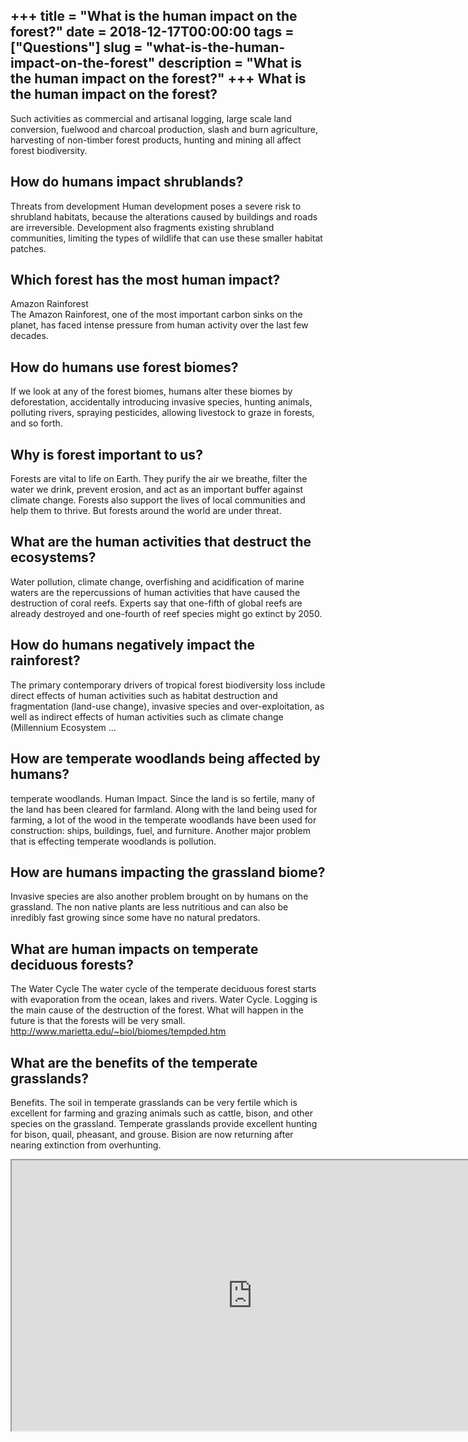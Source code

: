 +++
title = "What is the human impact on the forest?"
date = 2018-12-17T00:00:00
tags = ["Questions"]
slug = "what-is-the-human-impact-on-the-forest"
description = "What is the human impact on the forest?"
+++
What is the human impact on the forest?
---------------------------------------

Such activities as commercial and artisanal logging, large scale land conversion, fuelwood and charcoal production, slash and burn agriculture, harvesting of non-timber forest products, hunting and mining all affect forest biodiversity.

How do humans impact shrublands?
--------------------------------

Threats from development Human development poses a severe risk to shrubland habitats, because the alterations caused by buildings and roads are irreversible. Development also fragments existing shrubland communities, limiting the types of wildlife that can use these smaller habitat patches.

Which forest has the most human impact?
---------------------------------------

Amazon Rainforest  
The Amazon Rainforest, one of the most important carbon sinks on the planet, has faced intense pressure from human activity over the last few decades.

How do humans use forest biomes?
--------------------------------

If we look at any of the forest biomes, humans alter these biomes by deforestation, accidentally introducing invasive species, hunting animals, polluting rivers, spraying pesticides, allowing livestock to graze in forests, and so forth.

Why is forest important to us?
------------------------------

Forests are vital to life on Earth. They purify the air we breathe, filter the water we drink, prevent erosion, and act as an important buffer against climate change. Forests also support the lives of local communities and help them to thrive. But forests around the world are under threat.

What are the human activities that destruct the ecosystems?
-----------------------------------------------------------

Water pollution, climate change, overfishing and acidification of marine waters are the repercussions of human activities that have caused the destruction of coral reefs. Experts say that one-fifth of global reefs are already destroyed and one-fourth of reef species might go extinct by 2050.

How do humans negatively impact the rainforest?
-----------------------------------------------

The primary contemporary drivers of tropical forest biodiversity loss include direct effects of human activities such as habitat destruction and fragmentation (land-use change), invasive species and over-exploitation, as well as indirect effects of human activities such as climate change (Millennium Ecosystem …

How are temperate woodlands being affected by humans?
-----------------------------------------------------

temperate woodlands. Human Impact. Since the land is so fertile, many of the land has been cleared for farmland. Along with the land being used for farming, a lot of the wood in the temperate woodlands have been used for construction: ships, buildings, fuel, and furniture. Another major problem that is effecting temperate woodlands is pollution.

How are humans impacting the grassland biome?
---------------------------------------------

Invasive species are also another problem brought on by humans on the grassland. The non native plants are less nutritious and can also be inredibly fast growing since some have no natural predators.

What are human impacts on temperate deciduous forests?
------------------------------------------------------

The Water Cycle The water cycle of the temperate deciduous forest starts with evaporation from the ocean, lakes and rivers. Water Cycle. Logging is the main cause of the destruction of the forest. What will happen in the future is that the forests will be very small. http://www.marietta.edu/~biol/biomes/tempded.htm

What are the benefits of the temperate grasslands?
--------------------------------------------------

Benefits. The soil in temperate grasslands can be very fertile which is excellent for farming and grazing animals such as cattle, bison, and other species on the grassland. Temperate grasslands provide excellent hunting for bison, quail, pheasant, and grouse. Bision are now returning after nearing extinction from overhunting.

<iframe allow="accelerometer; autoplay; clipboard-write; encrypted-media; gyroscope; picture-in-picture" allowfullscreen="" class="__youtube_prefs__  epyt-is-override  no-lazyload" data-no-lazy="1" data-origheight="433" data-origwidth="770" data-skipgform_ajax_framebjll="" height="433" id="_ytid_59189" loading="lazy" src="https://www.youtube.com/embed/5eTCZ9L834s?enablejsapi=1&autoplay=0&cc_load_policy=0&cc_lang_pref=&iv_load_policy=1&loop=0&modestbranding=0&rel=1&fs=1&playsinline=0&autohide=2&theme=dark&color=red&controls=1&" title="YouTube player" width="770"></iframe>